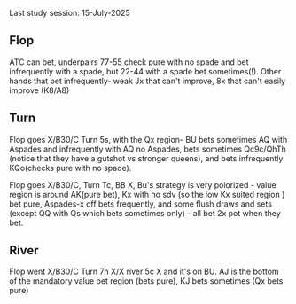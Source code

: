 Last study session: 15-July-2025

## Flop

ATC can bet, underpairs  77-55 check pure with no spade and bet infrequently with a spade, but 22-44 with a spade bet sometimes(!). Other hands that bet infrequently- weak Jx that can't improve, 8x that can't easily improve (K8/A8)

## Turn

Flop goes X/B30/C Turn 5s, with the Qx region- BU bets sometimes AQ with Aspades and infrequently with AQ no Aspades, bets sometimes Qc9c/QhTh (notice that they have a gutshot vs stronger queens), and bets infrequently KQo(checks pure with no spade).


Flop goes X/B30/C, Turn Tc, BB X, Bu's strategy is very polorized - value region is around AK(pure bet), Kx with no sdv (so the low Kx suited region ) bet pure,  Aspades-x off bets frequently, and some flush draws and sets (except QQ with Qs which bets sometimes only) - all bet 2x pot when they bet.

## River

Flop went X/B30/C Turn 7h X/X river 5c X and it's on BU.
AJ is the bottom of the mandatory value bet region (bets pure), KJ bets sometimes (Qx bets pure)